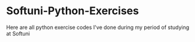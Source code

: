 # Softuni-Python-Exercises
Here are all python exercise codes I've done during my period of studying at Softuni
